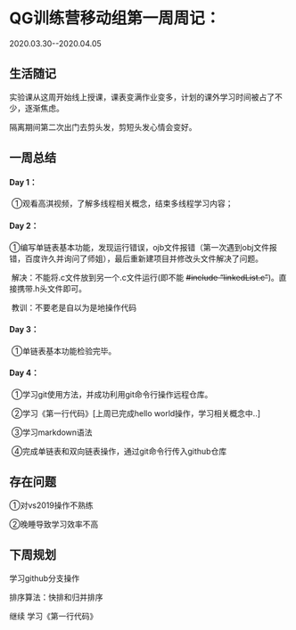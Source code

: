 # QG训练营移动组第一周周记：
2020.03.30--2020.04.05

## 生活随记

实验课从这周开始线上授课，课表变满作业变多，计划的课外学习时间被占了不少，逐渐焦虑。

隔离期间第二次出门去剪头发，剪短头发心情会变好。

## 一周总结

#### Day 1：

​	①观看高淇视频，了解多线程相关概念，结束多线程学习内容；	

#### Day 2：

​	①编写单链表基本功能，发现运行错误，ojb文件报错（第一次遇到obj文件报错，百度许久并询问了师姐），最后重新建项目并修改头文件解决了问题。

​	解决：不能将.c文件放到另一个.c文件运行(即不能 ~~#include “linkedList.c”~~)。直接携带.h头文件即可。

​	教训：不要老是自以为是地操作代码

#### Day 3：

​	①单链表基本功能检验完毕。

#### Day 4：

​	①学习git使用方法，并成功利用git命令行操作远程仓库。

​	②学习《第一行代码》[上周已完成hello world操作，学习相关概念中..]

​	③学习markdown语法

​	④完成单链表和双向链表操作，通过git命令行传入github仓库





## 存在问题

①对vs2019操作不熟练

②晚睡导致学习效率不高

## 下周规划

学习github分支操作

排序算法：快排和归并排序

继续	学习《第一行代码》